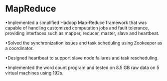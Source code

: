 # MapReduce
•Implemented a simplified Hadoop Map-Reduce framework that was capable of handling customized computation jobs and fault tolerance, providing interfaces such as mapper, reducer, master, slave and heartbeat.

•Solved the synchronization issues and task scheduling using Zookeeper as a coordinator.

•Designed heartbeat to support slave node failures and task rescheduling.

•Implemented the word count program and tested on 8.5 GB raw data on 5 virtual machines using 192s. 
